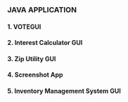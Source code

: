 ### JAVA APPLICATION
#### 1. VOTEGUI
#### 2. Interest Calculator GUI
#### 3. Zip Utility GUI 
#### 4. Screenshot App
#### 5. Inventory Management System GUI

